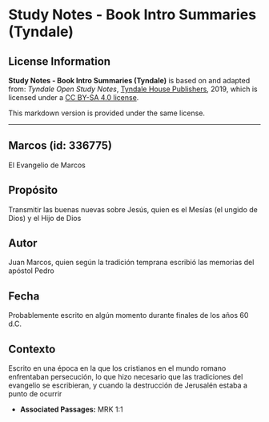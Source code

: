 # Study Notes - Book Intro Summaries (Tyndale)

## License Information

**Study Notes - Book Intro Summaries (Tyndale)** is based on and adapted from: _Tyndale Open Study Notes_, [Tyndale House Publishers](https://tyndaleopenresources.com/), 2019, which is licensed under a [CC BY-SA 4.0 license](https://creativecommons.org/licenses/by-sa/4.0/legalcode.en).

This markdown version is provided under the same license.



--------------------------------

## Marcos (id: 336775)

El Evangelio de Marcos

Propósito
---------

Transmitir las buenas nuevas sobre Jesús, quien es el Mesías (el ungido de Dios) y el Hijo de Dios

Autor
-----

Juan Marcos, quien según la tradición temprana escribió las memorias del apóstol Pedro

Fecha
-----

Probablemente escrito en algún momento durante finales de los años 60 d.C.

Contexto
--------

Escrito en una época en la que los cristianos en el mundo romano enfrentaban persecución, lo que hizo necesario que las tradiciones del evangelio se escribieran, y cuando la destrucción de Jerusalén estaba a punto de ocurrir

* **Associated Passages:** MRK 1:1

